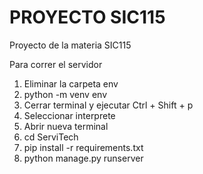 # PROYECTO SIC115

Proyecto de la materia SIC115

Para correr el servidor
1. Eliminar la carpeta env
2. python -m venv env
3. Cerrar terminal y ejecutar Ctrl + Shift + p
4. Seleccionar interprete
5. Abrir nueva terminal
6. cd ServiTech
7. pip install -r requirements.txt
8. python manage.py runserver
